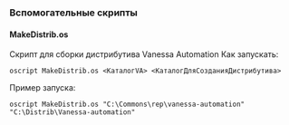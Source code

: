 ### Вспомогательные скрипты

#### MakeDistrib.os

Скрипт для сборки дистрибутива Vanessa Automation
Как запускать:
```
oscript MakeDistrib.os <КаталогVA> <КаталогДляСозданияДистрибутива>
```
Пример запуска:
```
oscript MakeDistrib.os "C:\Commons\rep\vanessa-automation" "C:\Distrib\Vanessa-automation"
```
